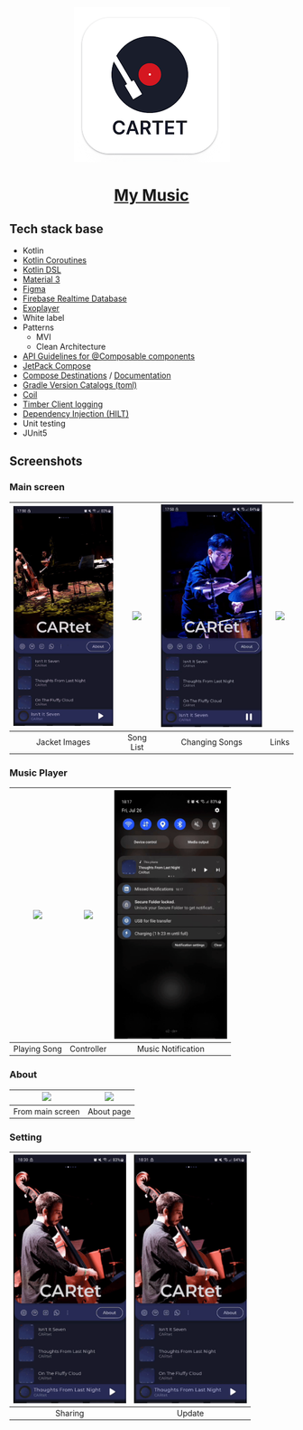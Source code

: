 <p align="center">
  <a href="https://play.google.com/store/apps/details?id=com.euntaek.mymusic.cartet">
    <img src="res/app_icon.png"  height="274" alt="test">
    <h1 align="center">My Music</h1>
  </a>
</p>

## Tech stack base
* Kotlin
* [Kotlin Coroutines](https://kotlinlang.org/docs/coroutines-overview.html)
* [Kotlin DSL](https://developer.android.com/build/migrate-to-kotlin-dsl)
* [Material 3](https://m3.material.io/)
* [Figma](https://www.figma.com/design/VAGLYYZX2V2CibaQPpIIhy/Cartet-Icon?node-id=0-1&t=uX0jULGXNlWc75ds-0)
* [Firebase Realtime Database](https://firebase.google.com/docs/database)
* [Exoplayer](https://github.com/google/ExoPlayer)
* White label
* Patterns
    - MVI
    - Clean Architecture
* [API Guidelines for @Composable components](https://android.googlesource.com/platform/frameworks/support/+/androidx-main/compose/docs/compose-component-api-guidelines.md)
* [JetPack Compose](https://developer.android.com/jetpack/compose?gclid=Cj0KCQiAjMKqBhCgARIsAPDgWlyVg8bZaasX_bdQfYrAXsuDQ6vD-2SmFcTv34Fb-jLQxgGqPD7UxKgaAso5EALw_wcB&gclsrc=aw.ds)
* [Compose Destinations](https://github.com/raamcosta/compose-destinations) / [Documentation](https://composedestinations.rafaelcosta.xyz/)
* [Gradle Version Catalogs (toml)](https://developer.android.com/build/migrate-to-catalogs)
* [Coil](https://github.com/coil-kt/coil)
* [Timber Client logging](https://github.com/JakeWharton/timber)
* [Dependency Injection (HILT)](https://developer.android.com/training/dependency-injection/hilt-android)
* Unit testing
* JUnit5

## Screenshots
### Main screen
| <img src="res/main_screen_1.gif" width="200"/> | <img src="res/main_screen_2.gif" width="200"/> | <img src="res/main_screen_3.gif" width="200"/> | <img src="res/main_screen_4.gif" width="200"/> |
|:----------------------------------------------:|:----------------------------------------------:|:----------------------------------------------:|:----------------------------------------------:|
|                 Jacket Images                  |                   Song List                    |                 Changing Songs                 |                     Links                      |



### Music Player
| <img src="res/music_player_1.gif" width="200"/> | <img src="res/music_player_3.gif" width="200"/> |     <img src="res/music_player_2.gif" width="200"/>     |
|:-----------------------------------------------:|:-----------------------------------------------:|:-------------------------------------------------------:|
|                  Playing Song                   |                   Controller                    |                   Music Notification                    |


### About
| <img src="res/about_1.gif" width="200"/> | <img src="res/about_2.gif" width="200"/> |
|:----------------------------------------:|:----------------------------------------:|
|             From main screen             |                About page                |



### Setting
| <img src="res/setting_1.gif" width="200"/> | <img src="res/setting_2.gif" width="200"/> |
|:------------------------------------------:|:------------------------------------------:|
|                  Sharing                   |                   Update                   |